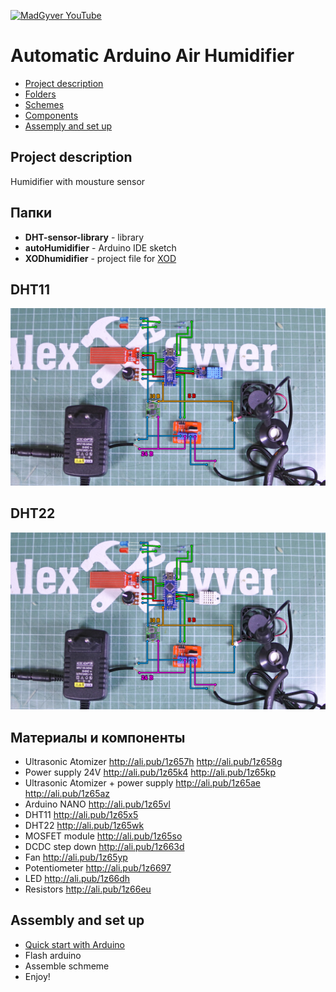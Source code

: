 [![MadGyver YouTube](http://alexgyver.ru/git_madgyver.jpg)](https://www.youtube.com/channel/UCNEOyqhGzutj-YS-d5ckYdg?sub_confirmation=1)
# Automatic Arduino Air Humidifier
* [Project description](#chapter-0)
* [Folders](#chapter-1)
* [Schemes](#chapter-2)
* [Components](#chapter-3)
* [Assemply and set up](#chapter-7)

<a id="chapter-0"></a>
## Project description
Humidifier with mousture sensor

<a id="chapter-1"></a>
## Папки
- **DHT-sensor-library** - library
- **autoHumidifier** - Arduino IDE sketch
- **XODhumidifier** - project file for [XOD](https://goo.gl/teWUBm)

<a id="chapter-2"></a>
## DHT11
![СХЕМА](https://github.com/AlexGyver/autoHumidifier/blob/master/scheme1.jpg)

## DHT22
![СХЕМА](https://github.com/AlexGyver/autoHumidifier/blob/master/scheme2.jpg)

<a id="chapter-3"></a>
## Материалы и компоненты
* Ultrasonic Atomizer http://ali.pub/1z657h
http://ali.pub/1z658g
* Power supply 24V http://ali.pub/1z65k4
http://ali.pub/1z65kp
* Ultrasonic Atomizer + power supply http://ali.pub/1z65ae
http://ali.pub/1z65az
* Arduino NANO http://ali.pub/1z65vl
* DHT11 http://ali.pub/1z65x5
* DHT22 http://ali.pub/1z65wk
* MOSFET module http://ali.pub/1z65so
* DCDC step down http://ali.pub/1z663d
* Fan http://ali.pub/1z65yp
* Potentiometer http://ali.pub/1z6697
* LED http://ali.pub/1z66dh
* Resistors http://ali.pub/1z66eu

<a id="chapter-7"></a>
## Assembly and set up
* [Quick start with Arduino](https://learn.sparkfun.com/tutorials/installing-arduino-ide)
* Flash arduino
* Assemble schmeme
* Enjoy!